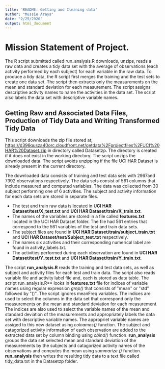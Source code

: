 ```yaml
---
title: 'README: Getting and Cleaning data'
author: "Mussie Araya"
date: "2/25/2020"
output: html_document
---
```


# **Mission Statement of Project**. 
The R script submitted  called run_analysis.R downloads, unzips, reads a raw data and creates a tidy data set with the average of  observations (each activity performed by each subject) for each variable in the raw data. To produce a tidy data, the R script first merges the training and the test sets to create one data set. The script then extracts only the measurements on the mean and standard deviation for each measurement. The script assigns descriptive activity names to name the activities in the data set. The script also  labels the data set with descriptive variable names.

## Getting Raw and Associated Data Files, Production of Tidy Data and Writing Transformed Tidy Data

This script downloads the zip file stored at, https://d396qusza40orc.cloudfront.net/getdata%2Fprojectfiles%2FUCI%20HAR%20Dataset.zip
in directory called Datasetzp. The directory is created if it does not exist in the working directory. The script unzips the downloaded data.  The script avoids unzipping if the file UCI HAR Dataset is already present in the current directory.

The downloaded data consists of training and test data sets with 2967and 7392 observations respectively. The data sets consist of 561 columns that include measured and computed variables. The data was collected from 30 subject performing one of 6 activities. The subject and activity information for each data sets are stored in separate files.

- The test and train raw data is located in **UCI HAR Dataset/test/X_test.txt** and **UCI HAR Dataset/train/X_train.txt**.  
- The names of the variables are stored in a file called **features.txt** located in the UCI HAR Dataset folder. The file had 561 entries that correspond to the 561 variables of the test and train data sets.  
- The subject files are found in **UCI HAR Dataset/train/subject_train.txt** and **UCI HAR Dataset/test/Subject_test.txt** respectively.  
- The names six activities and their corresponding numerical label are found in activity_labels.txt.   
- The activities performed during each observation are found in **UCI HAR Dataset/test/Y_test.txt** and **UCI HAR Dataset/train/Y_train.txt**. 

 
The script **run_analysis.R** reads the training and test data sets, as well as subject and activity files for each test and train data. The script also reads variable file and activity label file and, each is stored as data table.  The script run_analysis.R** looks in  **features.txt** file for indices of variable names using regular expression *grep()* that consists of "mean" or "std" followed by "()". The script ignores meanFreq variables.
	The indices are used to select the columns in the data set that correspond only the measurements on the mean and standard deviation for each measurement. The indices are also used to select the variable names of the mean and standard deviation of the measurements and appropriately labels the data set with descriptive variable names. The appropriet variable names are assiged to this new dataset using *colnames()* function. The subject and catagorized activity information of each observation are added to the extracted data set by column binding using *cbind()* function. **run_analysis** groups the data set selected mean and standard deviation of the measurements by the subjects and catagorized activity names of the observations and computes the mean using *summarize ()* function. **run_analysis** then writes the resulting tidy data to a text file called tidy_data.txt in the Datasetzp folder.


 
